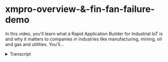 # xmpro-overview-&-fin-fan-failure-demo
<!-- embeded video removed -->



In this video, you'll learn what a Rapid Application Builder for Industrial IoT is and why it matters to companies in industries like manufacturing, mining, oil and gas and utilities. You'll...
<details>
<summary>Transcript</summary>In this video, you'll learn what a Rapid Application Builder for Industrial IoT is and why it matters to companies in industries like manufacturing, mining, oil and gas and utilities. You'll...
in this presentation I'll quickly run

you through what a rapid industrial I at

the application Boulder is an approach

around this is how can you very quickly

build out in a lean way a Minimum Viable

Product where you can test hypotheses

because quite often we find this IOT

things is quite new for a lot of

organizations they don't really know how

to start that I know where the ROI is

going to be and really it's a discovery

kind of process so using a lean approach

where you start off with a Minimum

Viable Product and what do we need to

build out what hypothesis do we need to

test how do we check that the data comes

through this can be done in X and

probably a very very quick and easy

visual way and once you've found those

use cases where there is ROI and there's

a meaningful business case you can then

look at how do i scale this out to the

enterprise and all of this is just so

that we can realize quick time to value

and then spend time and resources and

money on on things that don't work well

so when you look at X and prototypical

we call the mega use cases or big

buckets of problems that we solve what a

lot of organizations are currently

looking at how can we become smart at

our operations and things like

maintenance it's quite at the forefront

but it's just one typical use case that

sits inside this predictive operations

operational intelligence how do I make

sure I'm not blindsided I know I have

this real-time situational awareness in

terms of operational excellence again

safety quality asset integrity key big

buckets of problems that many of the

customers are looking to address

likewise with operational risk how can

we look at it from a loss prevention and

tracking how do we make sure that we

know where risk events are and how we

can potentially mitigate them how can we

run a digital business where we do

digital transformation how can we

integrate different operations and have

that visibility across them

and one of the one of the key things

that we got out quite often find us how

can we respond to events quickly how can

we reduce the latency between when

events happen and when we take action

and quite often that relates back to

things like process health where what is

the overall status of the different

areas of my business process and so that

I have that awareness so that I can

respond quickly to two things that might

impact my business and lastly one of the

key things around running businesses

these days is making sure that you have

customers that you have a good custom

and employee experience and again

real-time responsiveness is becoming

more and more a key part of that

and so looking at Exim Pro what is it

well it's essentially a model driven

application builder by model driven we

mean we can drag and drop blocks on you

and in a visual way we can construct

what the problem is

what it does it's essentially the

software glue that connects real-time

data sources to analytics whether it's

simple analytics or complex analytics

and then what we really want these

actions that come out of the business so

how do we connect this to actions like

work orders or any other business

processes or even workflows that might

be customized and what it means for

organizations that that that leverage

this capability is that their subject

matter experts like the engineers

technicians and architects can create

and deploy in a very agile a way as I

mentioned earlier from a lean approach

perspective in an agile way and in an

iterative way real-time IOT applications

that can serve a range of different use

cases so it's not just a single problem

that you can solve but you can use this

approach and reuse the blocks on here to

address multiple challenges inside them

inside the business and the whole

objective is to do this with as little

coding as possible and most of it in the

usual in the visual user interface that

you see

so what does ex-emperor consist of there

are two main components we talk about

the agile design studio and this is

typically where we design applications

and components for that and I'll take

you show you an example of that and then

how do we plot deploy this in the action

console where we take action the best

way to show you what that is and how it

works is actually to do a quick

demonstration in the demonstration are

we talking about fan fans and a fan fan

you can see the flatbed truck this is

typically the units that fit on top of a

cooling tower in an industrial plant

typically typically used in mining oil

and gas and energy and utilities and

broad range of those industries and

again if you look at the impact of this

if one of those fan fans file you have

to shut down the whole cooling tower

operation which in in in again quite

often impacts the operations and

sometimes you have to even shut down

your whole operations plant some

customers run hundreds some literally

run thousands of these inside the

organization and if if the bearings wear

out and we have misalignment on any of

these shafts here the vibration on these

fans will shake the whole building

depart so let me quickly show you how we

address this kind of problem inside

ex-emperor so this is a typical user

interface for an engineer this is called

the ex-emperor use case manager and inia

I can see multiple different use cases

or problems that I'm trying to solve

inside the business so it might be

anything from monitoring power and

variable speed motors it could be the

fan fans which we will discuss in this

example it could be vibration analysis

logistics deviation failure of

deliveries but access monitoring and up

and but mining bearing failure so as you

can see as an engineer I can address

multiple different

business problems in the in the use case

manager so with the fan fans those

massive big fan fans on the top of the

cooling tower we will start off with a

very basic model and quite often we find

this is our customers go through the

process as they as they get more

sophisticated as they get more data and

as they understand the problem that

they're trying to solve them much better

that will go through a more going from a

basic model like we have here to more

advanced which I will also show in this

example so before I go into the backend

and how a lot of this constructed let me

quickly run you through the logic of

what we seen here so we're going to get

a vibration and temperature which is

currently stored in our in a historian

system in this instance always icesoft

so the vibration and the temperature on

the on the shaft and bearing that all

that fan fan in place and from the ERM

system in the process it management or

the as an intelligence network or

depending on on which system you use to

store the mic and model for example

we'll get some information some

contextual information around the fan

fan in this instance we want to know

which make and model it is so we can

pass that together by combining it with

to a machine learning model that will

give us a prediction whether this

machine this fan fan is likely to fail

if it is likely to fail we will just

very simply create a work order so a

very simple model again we take

vibration and temperature data we

combine that with model and make and

model information run a machine learning

model get a prediction if this is going

to fail and if it's going to fail

creative work order inside the eim

system now the way that we bring

information in or we have a concept of

extensible library so this this means we

can extend the library

you can extend the library or your

systems integrator for example could

extend the library of what we call

listeners or data sources where we can

bring data from this is a small subset

of available listeners transformations

how can we change the information like

you can see we can combine the

information contextualized those are

typically transformations and that we

can do it can even run scripts there to

do very specific data cleanup if the

missing value substituted for example

doesn't address your specific

requirement bringing in context as I

mentioned previously we wanted to bring

in the Mikan model from a certain for

certain piece of equipment again

extensible library concept so very easy

for us to add additional library

components and we can add it you can add

it and your systems integrator can also

add it action agents this is what at the

india what do we want it to do so action

agents again broad range of action

agents built on the exact same

extensible library construct so that you

can add new specific applications that

you may have in your business where you

want to send the data to and then lastly

statistical and other mathematical

functions for example doing forcefully

transformations running or scripts from

an analytics perspective if you have

your own algorithms all of these are

available as drag and drop items once

I've dragged the item on I can configure

the properties so what you'll see in

this instance with this RSI example this

is the RSI server setup so and this

looks actually looks at the asset

framework structure that is inside I was

also so it will expose all the

properties and values of the underlying

services that have connect what we're

doing here is we we because it's not a

real-time streaming data source which we

will California by having a channel to

push it to well you have to pull the

date that we did every 10 seconds

and we do it based on the specific asset

framework we'll be looking for the

information so very easy for an engineer

or a subject matter expert to construct

these once the the blocks are deployed

and this is typically done within the IT

organization to ensure governance access

controls and security everything that we

need around IT governance and once it is

available and published it then becomes

object that the engineer someone like

that can drag on let's step onto a

little bit more of a sophisticated

example of this our fan fans are very

very basic very simple but you can see

how we can monitor real-time for certain

conditions I'm going to jump right to

the extended model I'm skipping the one

in the middle and in this extended model

it is essentially exactly the same

process we are reading data evaporation

and temperature from here we're bringing

an information make and model from the

manufacturer here we run that exact same

predictive model to see if it's likely

to fail if it is likely to fail we want

to take certain actions so I want to

publish to a dashboard

I want to send out a SMS and we want to

in the XM Pro action management side of

things want to create failure mode

analysis root cause analysis push it

with visualization dashboards what we

also do with the same data so by

broadcasting the data over here and

broadcasting it over here we can now

call a second predictive model now that

we know it is likely to file we can call

a second predictive model which will

dictate will will give us a remaining

useful life so say for example in this

instance we get a remaining useful life

of a hundred hours it means we have a

window of opportunity to maintain that

piece of equipment within a hundred

hours the challenge with that is way in

the hundred hours is the best time to do

that

and with XM Pro as you can see you can

join multiple algorithms and logical

components

and analytics together so by joining is

a first predictive model a second

predictive model and a third

optimization model with this one we'll

look at production schedules customer

orders at maintenance work orders and

find the best slot to do the maintenance

so for example if this was a hundred

hours we have a window of remaining

useful life we may find the most optimum

slot to do any maintenance is 62 hours

and we would then also go and look

inside the EAM system against that

specific equipment identifying critical

space and see if that if those spares

are available if it is we will then go

and check if there is a work order if

there is currently a work order we'll

check whether it's at the 62 hour point

if not we can create the work order

there or we can put it in the task list

of the work of the maintenance planner

to create the work order inside the 62

hour time frame if there's no work order

then we create it so as you can see the

same approach but in this instance a

little bit more expansive in terms of

being able to create work orders based

on three predictive models one is it

going to file yes what's remaining is

4life hundred hours what's the best

maintenance lot 62 hours do we have

space and through this whole process

we've collected all the data that we

need to create a really smart and

intelligent work orders again the same

logic applies for creating actions so if

I create a work order for example in

here this is the the back end to do that

and if I want to map the data by

clicking on the on the arrow I can now

map as you can see I can map my my data

fields coming in to what the integration

component expects on the other side the

last thing that I want to do and show

you in years now that we have this

running so now that we've set this up

can run this model and this is a key

element of XM products not just to have

a visual model but how do you execute

the model how do you now run it and push

the data through and in this example

what you'll see is it starts the

different services and if the service

starts successfully it will turn green

if there's a challenge or a problem with

any of the services don't start up or

doesn't function properly and the blocks

will turn red instead of the instead of

the green that you see here and that'll

give you what the current health the

status is what you see now is a system

where it actually pumps the data through

so it reads the information from all of

this combines the information and run

the predictive models and create the

work orders on the on the back inside so

let me stop this and again it's now

stops all the underlying services this

could be deployed in a hybrid

environment so this could be run on

premise this core part could be run on

the cloud and this part could be run

back on premise it's a key deployment

benefit of using X and Pro is that not

all your data needs to reside on premise

not all your data needs to reside in a

cloud you can construct these so that

the pubsub model the publication of this

one we are publishing with in the end

where this one subscribe is dictated by

the ex-emperor orchestration engine very

powerful approach and feature so with

that it concludes the the overview of

how X and Pro you can set up real-time

data listening capability and how it can

create actions based on the analytics

that you apply to it
</details>